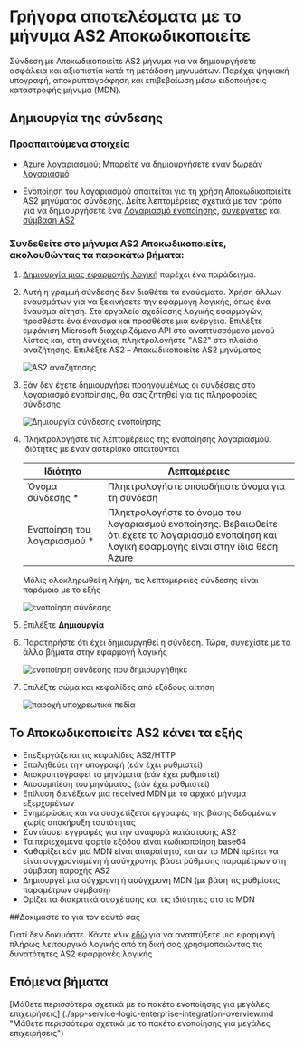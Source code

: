 <properties 
    pageTitle="Μάθετε περισσότερα σχετικά με μεγάλες επιχειρήσεις πακέτο ενοποίησης Αποκωδικοποιείτε Connctor μήνυμα AS2 | Microsoft Azure εφαρμογής υπηρεσίας | Microsoft Azure" 
    description="Μάθετε πώς να χρησιμοποιείτε τους συνεργάτες με τις εφαρμογές του πακέτου ενοποίησης για μεγάλες επιχειρήσεις και λογική" 
    services="logic-apps" 
    documentationCenter=".net,nodejs,java"
    authors="padmavc" 
    manager="erikre" 
    editor=""/>

<tags 
    ms.service="logic-apps" 
    ms.workload="integration" 
    ms.tgt_pltfrm="na" 
    ms.devlang="na" 
    ms.topic="article" 
    ms.date="08/15/2016" 
    ms.author="padmavc"/>

# <a name="get-started-with-decode-as2-message"></a>Γρήγορα αποτελέσματα με το μήνυμα AS2 Αποκωδικοποιείτε

Σύνδεση με Αποκωδικοποιείτε AS2 μήνυμα για να δημιουργήσετε ασφάλεια και αξιοπιστία κατά τη μετάδοση μηνυμάτων. Παρέχει ψηφιακή υπογραφή, αποκρυπτογράφηση και επιβεβαίωση μέσω ειδοποιήσεις καταστροφής μήνυμα (MDN).

## <a name="create-the-connection"></a>Δημιουργία της σύνδεσης

### <a name="prerequisites"></a>Προαπαιτούμενα στοιχεία

* Azure λογαριασμού; Μπορείτε να δημιουργήσετε έναν [δωρεάν λογαριασμό](https://azure.microsoft.com/free)

* Ενοποίηση του λογαριασμού απαιτείται για τη χρήση Αποκωδικοποιείτε AS2 μηνύματος σύνδεσης. Δείτε λεπτομέρειες σχετικά με τον τρόπο για να δημιουργήσετε ένα [Λογαριασμό ενοποίησης](./app-service-logic-enterprise-integration-create-integration-account.md), [συνεργάτες](./app-service-logic-enterprise-integration-partners.md) και [σύμβαση AS2](./app-service-logic-enterprise-integration-as2.md)

### <a name="connect-to-decode-as2-message-using-the-following-steps"></a>Συνδεθείτε στο μήνυμα AS2 Αποκωδικοποιείτε, ακολουθώντας τα παρακάτω βήματα:

1. [Δημιουργία μιας εφαρμογής λογική](./app-service-logic-create-a-logic-app.md) παρέχει ένα παράδειγμα.

2. Αυτή η γραμμή σύνδεσης δεν διαθέτει τα εναύσματα. Χρήση άλλων εναυσμάτων για να ξεκινήσετε την εφαρμογή λογικής, όπως ένα έναυσμα αίτηση.  Στο εργαλείο σχεδίασης λογικής εφαρμογών, προσθέστε ένα έναυσμα και προσθέστε μια ενέργεια.  Επιλέξτε εμφάνιση Microsoft διαχειριζόμενο API στο αναπτυσσόμενο μενού λίστας και, στη συνέχεια, πληκτρολογήστε "AS2" στο πλαίσιο αναζήτησης.  Επιλέξτε AS2 – Αποκωδικοποιείτε AS2 μηνύματος

    ![AS2 αναζήτησης](./media/app-service-logic-enterprise-integration-AS2connector/as2decodeimage1.png)

3. Εάν δεν έχετε δημιουργήσει προηγουμένως οι συνδέσεις στο λογαριασμό ενοποίησης, θα σας ζητηθεί για τις πληροφορίες σύνδεσης

    ![Δημιουργία σύνδεσης ενοποίησης](./media/app-service-logic-enterprise-integration-AS2connector/as2decodeimage2.png)

4. Πληκτρολογήστε τις λεπτομέρειες της ενοποίησης λογαριασμού.  Ιδιότητες με έναν αστερίσκο απαιτούνται

  	| Ιδιότητα   | Λεπτομέρειες |
  	| --------   | ------- |
  	| Όνομα σύνδεσης *    | Πληκτρολογήστε οποιοδήποτε όνομα για τη σύνδεση |
  	| Ενοποίηση του λογαριασμού * | Πληκτρολογήστε το όνομα του λογαριασμού ενοποίησης. Βεβαιωθείτε ότι έχετε το λογαριασμό ενοποίηση και λογική εφαρμογής είναι στην ίδια θέση Azure |

    Μόλις ολοκληρωθεί η λήψη, τις λεπτομέρειες σύνδεσης είναι παρόμοιο με το εξής

    ![ενοποίηση σύνδεσης](./media/app-service-logic-enterprise-integration-AS2connector/as2decodeimage3.png)

5. Επιλέξτε **Δημιουργία**
    
6. Παρατηρήστε ότι έχει δημιουργηθεί η σύνδεση.  Τώρα, συνεχίστε με τα άλλα βήματα στην εφαρμογή λογικής

    ![ενοποίηση σύνδεσης που δημιουργήθηκε](./media/app-service-logic-enterprise-integration-AS2connector/as2decodeimage4.png) 

7. Επιλέξτε σώμα και κεφαλίδες από εξόδους αίτηση

    ![παροχή υποχρεωτικά πεδία](./media/app-service-logic-enterprise-integration-AS2connector/as2decodeimage5.png) 

## <a name="the-as2-decode-does-the-following"></a>Το Αποκωδικοποιείτε AS2 κάνει τα εξής

* Επεξεργάζεται τις κεφαλίδες AS2/HTTP
* Επαληθεύει την υπογραφή (εάν έχει ρυθμιστεί)
* Αποκρυπτογραφεί τα μηνύματα (εάν έχει ρυθμιστεί)
* Αποσυμπίεση του μηνύματος (εάν έχει ρυθμιστεί)
* Επίλυση διενέξεων μια received MDN με το αρχικό μήνυμα εξερχομένων
* Ενημερώσεις και να συσχετίζεται εγγραφές της βάσης δεδομένων χωρίς αποκήρυξη ταυτότητας
* Συντάσσει εγγραφές για την αναφορά κατάστασης AS2
* Τα περιεχόμενα φορτίο εξόδου είναι κωδικοποίηση base64
* Καθορίζει εάν μια MDN είναι απαραίτητο, και αν το MDN πρέπει να είναι συγχρονισμένη ή ασύγχρονης βάσει ρύθμισης παραμέτρων στη σύμβαση παροχής AS2
* Δημιουργεί μια σύγχρονη ή ασύγχρονη MDN (με βάση τις ρυθμίσεις παραμέτρων σύμβαση)
* Ορίζει τα διακριτικά συσχέτισης και τις ιδιότητες στο το MDN

##<a name="try-it-for-yourself"></a>Δοκιμάστε το για τον εαυτό σας

Γιατί δεν δοκιμάστε. Κάντε κλικ [εδώ](https://azure.microsoft.com/documentation/templates/201-logic-app-as2-send-receive/) για να αναπτύξετε μια εφαρμογή πλήρως λειτουργικό λογικής από τη δική σας χρησιμοποιώντας τις δυνατότητες AS2 εφαρμογές λογικής 

## <a name="next-steps"></a>Επόμενα βήματα

[Μάθετε περισσότερα σχετικά με το πακέτο ενοποίησης για μεγάλες επιχειρήσεις] (./app-service-logic-enterprise-integration-overview.md "Μάθετε περισσότερα σχετικά με το πακέτο ενοποίησης για μεγάλες επιχειρήσεις") 